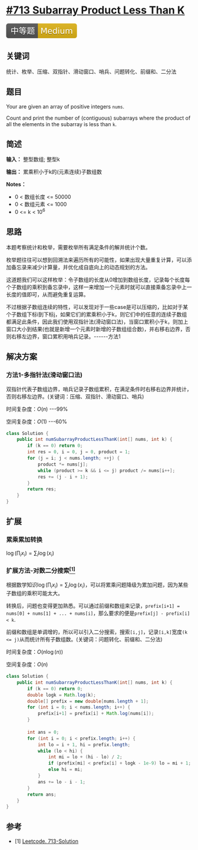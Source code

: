 # [#713 Subarray Product Less Than K](https://leetcode.com/problems/subarray-product-less-than-k/)

![Medium](/figures/Medium.svg)

## 关键词

统计、枚举、压缩、双指针、滑动窗口、哨兵、问题转化、前缀和、二分法

## 题目

Your are given an array of positive integers `nums`.

Count and print the number of (contiguous) subarrays where the product of all the elements in the subarray is less than `k`.

## 简述

**输入：** 整型数组; 整型k

**输出：** 累乘积小于k的(元素连续)子数组数

**Notes：**

+ 0 < 数组长度 <= 50000
+ 0 < 数组元素 <= 1000
+ 0 <= k < $10^6$

## 思路

本题考察统计和枚举，需要枚举所有满足条件的解并统计个数。

枚举题往往可以想到回溯法来遍历所有的可能性，如果出现大量重复计算，可以添加备忘录来减少计算量，并优化成自底向上的动态规划的方法。

这道题我们可以这样枚举：令子数组的长度从0增加到数组长度，记录每个长度每个子数组的乘积到备忘录中，这样一来增加一个元素时就可以直接乘备忘录中上一长度的值即可，从而避免重复运算。

不过根据子数组连续的特性，可以发现对于一些case是可以压缩的，比如对于某个子数组下标i到下标j，如果它们的累乘积小于k，则它们中的任意的连续子数组都满足此条件，因此我们使用双指针法(滑动窗口法)，当窗口累积小于k，则加上窗口大小到结果(也就是新增一个元素时新增的子数组组合数)，并右移右边界，否则右移左边界，窗口累积用哨兵记录。------方法1

## 解决方案

### 方法1-多指针法(滑动窗口法)

双指针代表子数组边界，哨兵记录子数组累积，在满足条件时右移右边界并统计，否则右移左边界。(关键词：压缩、双指针、滑动窗口、哨兵)

时间复杂度：$O(n)$ ---99%

空间复杂度：$O(1)$ ---60%

``` java
class Solution {
    public int numSubarrayProductLessThanK(int[] nums, int k) {
        if (k == 0) return 0;
        int res = 0, i = 0, j = 0, product = 1;
        for (j = i; j < nums.length; ++j) {
            product *= nums[j];
            while (product >= k && i <= j) product /= nums[i++];
            res += (j - i + 1);
        }
        return res;
    }
}
```

## 扩展

### 累乘累加转换

$\log(\prod_i x_i)=\sum_i \log(x_i)$

### 扩展方法-对数二分搜索[$^{[1]}$](#refer-anchor-1)

根据数学知识$\log(\prod_i x_i)=\sum_i \log(x_i)$，可以将累乘问题降级为累加问题，因为某些子数组的乘积可能太大。

转换后，问题也变得更加熟悉。可以通过前缀和数组来记录，`prefix[i+1] = nums[0] + nums[1] + ... + nums[i]`，那么要求的便是`prefix[j] - prefix[i] < k`.

前缀和数组是单调增的，所以可以引入二分搜索，搜索`[i,j]`，记录`[i,k]`宽度`(k <= j)`从而统计所有子数组数。(关键词：问题转化、前缀和、二分法)

时间复杂度：$O(n\log(n))$

空间复杂度：$O(n)$

``` java
class Solution {
    public int numSubarrayProductLessThanK(int[] nums, int k) {
        if (k == 0) return 0;
        double logk = Math.log(k);
        double[] prefix = new double[nums.length + 1];
        for (int i = 0; i < nums.length; i++) {
            prefix[i+1] = prefix[i] + Math.log(nums[i]);
        }

        int ans = 0;
        for (int i = 0; i < prefix.length; i++) {
            int lo = i + 1, hi = prefix.length;
            while (lo < hi) {
                int mi = lo + (hi - lo) / 2;
                if (prefix[mi] < prefix[i] + logk - 1e-9) lo = mi + 1;
                else hi = mi;
            }
            ans += lo - i - 1;
        }
        return ans;
    }
}
```

## 参考

<div id="refer-anchor-1"></div>

+ [1] [Leetcode. 713-Solution](https://leetcode.com/problems/subarray-product-less-than-k/solution/)

